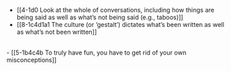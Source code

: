 - [[4-1d0 Look at the whole of conversations, including how things are being said as well as what’s not being said (e.g., taboos)]]
- [[8-1c4d1a1 The culture (or ‘gestalt’) dictates what’s been written as well as what’s not been written]]
<br>
- [[5-1b4c4b To truly have fun, you have to get rid of your own misconceptions]]
